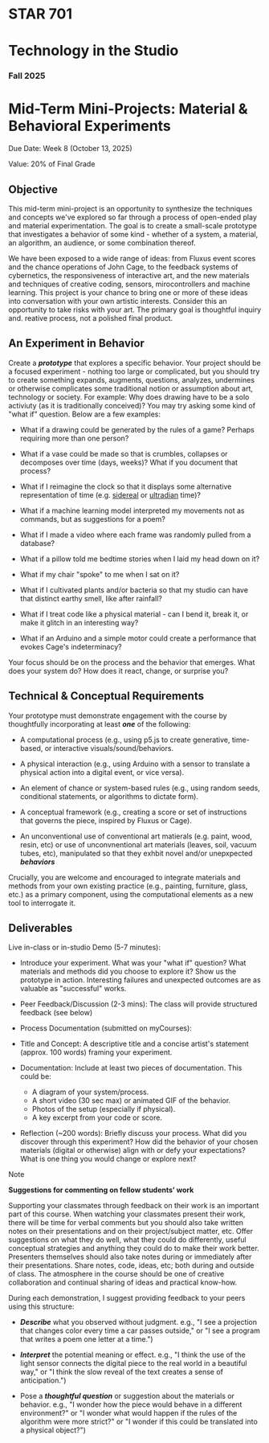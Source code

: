# STAR 701

# Technology in the Studio

### Fall 2025

# Mid-Term Mini-Projects: Material & Behavioral Experiments


Due Date: Week 8 (October 13, 2025)

Value: 20% of Final Grade

## Objective
This mid-term mini-project is an opportunity to synthesize the techniques and concepts we've explored so far through a process of open-ended play and material experimentation. The goal is to create a small-scale prototype that investigates a behavior of some kind - whether of a system, a material, an algorithm, an audience, or some combination thereof.

We have been exposed to a wide range of ideas: from Fluxus event scores and the chance operations of John Cage, to the feedback systems of cybernetics, the responsiveness of interactive art, and the new materials and techniques of creative coding, sensors, mirocontrollers and machine learning. This project is your chance to bring one or more of these ideas into conversation with your own artistic interests. Consider this an opportunity to take risks with your art. The primary goal is thoughtful inquiry and. reative process, not a polished final product.

## An Experiment in Behavior
Create a **_prototype_** that explores a specific behavior. Your project should be a focused experiment - nothing too large or complicated, but you should try to create something expands, augments, questions, analyzes, undermines or otherwise complicates some traditional notion or assumption about art, technology or society. For example: Why does drawing have to be a solo activiuty (as it is traditionally conceived)? You may try asking some kind of "what if" question. Below are a few examples:

- What if a drawing could be generated by the rules of a game? Perhaps requiring more than one person?

- What if a vase could be made so that is crumbles, collapses or decomposes over time (days, weeks)? What if you document that process?

- What if I reimagine the clock so that it displays some alternative representation of time (e.g. [sidereal](https://en.wikipedia.org/wiki/Sidereal_time) or [ultradian](https://en.wikipedia.org/wiki/Ultradian_rhythm) time)?

- What if a machine learning model interpreted my movements not as commands, but as suggestions for a poem?

- What if I made a video where each frame was randomly pulled from a database?

- What if a pillow told me bedtime stories when I laid my head down on it?

- What if my chair "spoke" to me when I sat on it?

- What if I cultivated plants and/or bacteria so that my studio can have that distinct earthy smell, like after rainfall?

- What if I treat code like a physical material - can I bend it, break it, or make it glitch in an interesting way?

- What if an Arduino and a simple motor could create a performance that evokes Cage's indeterminacy?

Your focus should be on the process and the behavior that emerges. What does your system do? How does it react, change, or surprise you?

## Technical & Conceptual Requirements
Your prototype must demonstrate engagement with the course by thoughtfully incorporating at least **_one_** of the following:

- A computational process (e.g., using p5.js to create generative, time-based, or interactive visuals/sound/behaviors.

- A physical interaction (e.g., using Arduino with a sensor to translate a physical action into a digital event, or vice versa).

- An element of chance or system-based rules (e.g., using random seeds, conditional statements, or algorithms to dictate form).

- A conceptual framework (e.g., creating a score or set of instructions that governs the piece, inspired by Fluxus or Cage).

- An unconventional use of conventional art matierals (e.g. paint, wood, resin, etc) or use of unconvnentional art materials (leaves, soil, vacuum tubes, etc), manipulated so that they exhbit novel and/or unepxpected **_behaviors_**

Crucially, you are welcome and encouraged to integrate materials and methods from your own existing practice (e.g., painting, furniture, glass, etc.) as a primary component, using the computational elements as a new tool to interrogate it.

## Deliverables
Live in-class or in-studio Demo (5-7 minutes):

* Introduce your experiment. What was your "what if" question? What materials and methods did you choose to explore it? Show us the prototype in action. Interesting failures and unexpected outcomes are as valuable as "successful" works.

* Peer Feedback/Discussion (2-3 mins): The class will provide structured feedback (see below)

* Process Documentation (submitted on myCourses):

* Title and Concept: A descriptive title and a concise artist's statement (approx. 100 words) framing your experiment.

* Documentation: Include at least two pieces of documentation. This could be:
    * A diagram of your system/process.
    * A short video (30 sec max) or animated GIF of the behavior.
    * Photos of the setup (especially if physical).
    * A key excerpt from your code or score.

* Reflection (~200 words): Briefly discuss your process. What did you discover through this experiment? How did the behavior of your chosen materials (digital or otherwise) align with or defy your expectations? What is one thing you would change or explore next?

>[!NOTE]
> **Suggestions for commenting on fellow students’ work**

Supporting your classmates through feedback on their work is an important part of this course. When watching your classmates present their work, there will be time for verbal comments but you should also take written notes on their presentations and on their project/subject matter, etc. Offer suggestions on what they do well, what they could do differently, useful conceptual strategies and anything they could do to make their work better. Presenters themselves should also take notes during or immediately after their presentations. Share notes, code, ideas, etc; both during and outside of class. The atmosphere in the course should be one of creative collaboration and continual sharing of ideas and practical know-how.

During each demonstration, I suggest providing feedback to your peers using this structure:

- **_Describe_** what you observed without judgment. e.g., "I see a projection that changes color every time a car passes outside," or "I see a program that writes a poem one letter at a time.")

- **_Interpret_** the potential meaning or effect. e.g., "I think the use of the light sensor connects the digital piece to the real world in a beautiful way," or "I think the slow reveal of the text creates a sense of anticipation.")

- Pose a **_thoughtful question_** or suggestion about the materials or behavior. e.g., "I wonder how the piece would behave in a different environment?" or "I wonder what would happen if the rules of the algorithm were more strict?" or "I wonder if this could be translated into a physical object?")